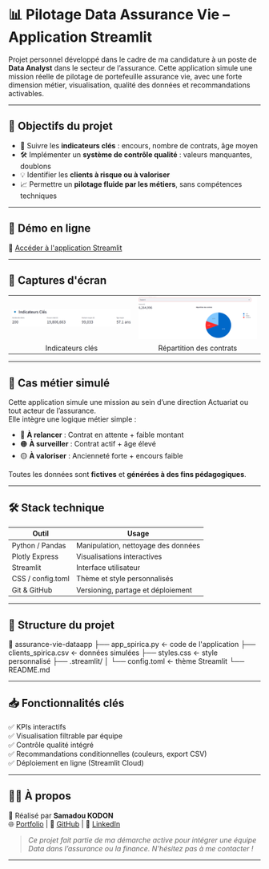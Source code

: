 # 📊 Pilotage Data Assurance Vie – Application Streamlit

Projet personnel développé dans le cadre de ma candidature à un poste de **Data Analyst** dans le secteur de l’assurance. Cette application simule une mission réelle de pilotage de portefeuille assurance vie, avec une forte dimension métier, visualisation, qualité des données et recommandations activables.

---

## 🎯 Objectifs du projet

- 🔹 Suivre les **indicateurs clés** : encours, nombre de contrats, âge moyen
- 🛠️ Implémenter un **système de contrôle qualité** : valeurs manquantes, doublons
- 💡 Identifier les **clients à risque ou à valoriser**
- 📈 Permettre un **pilotage fluide par les métiers**, sans compétences techniques

---

## 🚀 Démo en ligne

📎 [Accéder à l'application Streamlit](https://assurance-vie-dataapp-6mfedjpgebfw4o5gmbiokf.streamlit.app)

---

## 📸 Captures d'écran

<table>
  <tr>
    <td><img src="https://github.com/Samadkod/assurance-vie-dataapp/blob/main/kpis.png" width="400"></td>
    <td><img src="https://github.com/Samadkod/assurance-vie-dataapp/blob/main/kpis2.png" width="400"></td>
  </tr>
  <tr>
    <td align="center">Indicateurs clés</td>
    <td align="center">Répartition des contrats</td>
  </tr>
</table>

---

## 🧠 Cas métier simulé

Cette application simule une mission au sein d’une direction Actuariat ou tout acteur de l’assurance.  
Elle intègre une logique métier simple :

- 🔴 **À relancer** : Contrat en attente + faible montant
- 🟠 **À surveiller** : Contrat actif + âge élevé
- 🟡 **À valoriser** : Ancienneté forte + encours faible

Toutes les données sont **fictives** et **générées à des fins pédagogiques**.

---

## 🛠️ Stack technique

| Outil            | Usage                               |
|------------------|--------------------------------------|
| Python / Pandas  | Manipulation, nettoyage des données |
| Plotly Express   | Visualisations interactives         |
| Streamlit        | Interface utilisateur               |
| CSS / config.toml| Thème et style personnalisés        |
| Git & GitHub     | Versioning, partage et déploiement  |

---

## 📁 Structure du projet

📂 assurance-vie-dataapp
├── app_spirica.py ← code de l'application
├── clients_spirica.csv ← données simulées
├── styles.css ← style personnalisé
├── .streamlit/
│ └── config.toml ← thème Streamlit
└── README.md

---

## 📥 Fonctionnalités clés

✅ KPIs interactifs  
✅ Visualisation filtrable par équipe  
✅ Contrôle qualité intégré  
✅ Recommandations conditionnelles (couleurs, export CSV)  
✅ Déploiement en ligne (Streamlit Cloud)

---

## 🙋‍♂️ À propos

👤 Réalisé par **Samadou KODON**  
🌐 [Portfolio](https://samadkod.github.io) | 🧠 [GitHub](https://github.com/Samadkod) | 💼 [LinkedIn](https://www.linkedin.com/in/skodon)

> *Ce projet fait partie de ma démarche active pour intégrer une équipe Data dans l’assurance ou la finance. N'hésitez pas à me contacter !*

---

